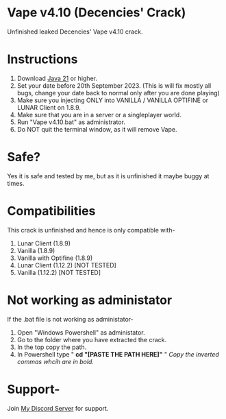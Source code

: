 # Vape v4.10 (Decencies' Crack)
Unfinished leaked Decencies' Vape v4.10 crack.

# Instructions
1) Download [Java 21](https://www.oracle.com/java/technologies/downloads/#jdk21-windows) or higher.
2) Set your date before 20th September 2023. (This is will fix mostly all bugs, change your date back to normal only after you are done playing)
4) Make sure you injecting ONLY into VANILLA / VANILLA OPTIFINE or LUNAR Client on 1.8.9.
5) Make sure that you are in a server or a singleplayer world.
6) Run "Vape v4.10.bat" as administrator.
6) Do NOT quit the terminal window, as it will remove Vape.

# Safe?
Yes it is safe and tested by me, but as it is unfinished it maybe buggy at times.

# Compatibilities 
This crack is unfinished and hence is only compatible with-
1) Lunar Client (1.8.9)
2) Vanilla (1.8.9)
3) Vanilla with Optifine (1.8.9)
4) Lunar Client (1.12.2) [NOT TESTED]
5) Vanilla (1.12.2) [NOT TESTED]

# Not working as administator
If the .bat file is not working as administator-
1) Open "Windows Powershell" as administator.
2) Go to the folder where you have extracted the crack.
3) In the top copy the path.
4) In Powershell type " **cd "[PASTE THE PATH HERE]"** "
*Copy the inverted commas whcih are in bold.*

# Support-
Join [My Discord Server](https://discord.gg/7BUgC7SS9p) for support.
